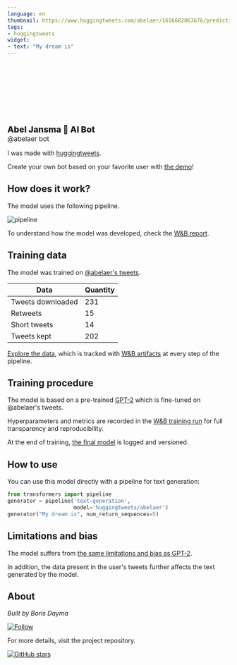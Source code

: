 ```yaml
---
language: en
thumbnail: https://www.huggingtweets.com/abelaer/1616682063676/predictions.png
tags:
- huggingtweets
widget:
- text: "My dream is"
---
```


<div>
<div style="width: 132px; height:132px; border-radius: 50%; background-size: cover; background-image: url('https://pbs.twimg.com/profile_images/1085138421599870976/y1VodNUp_400x400.jpg')">
</div>
<div style="margin-top: 8px; font-size: 19px; font-weight: 800">Abel Jansma 🤖 AI Bot </div>
<div style="font-size: 15px">@abelaer bot</div>
</div>

I was made with [huggingtweets](https://github.com/borisdayma/huggingtweets).

Create your own bot based on your favorite user with [the demo](https://colab.research.google.com/github/borisdayma/huggingtweets/blob/master/huggingtweets-demo.ipynb)!

## How does it work?

The model uses the following pipeline.

![pipeline](https://github.com/borisdayma/huggingtweets/blob/master/img/pipeline.png?raw=true)

To understand how the model was developed, check the [W&B report](https://wandb.ai/wandb/huggingtweets/reports/HuggingTweets-Train-a-Model-to-Generate-Tweets--VmlldzoxMTY5MjI).

## Training data

The model was trained on [@abelaer's tweets](https://twitter.com/abelaer).

| Data | Quantity |
| --- | --- |
| Tweets downloaded | 231 |
| Retweets | 15 |
| Short tweets | 14 |
| Tweets kept | 202 |

[Explore the data](https://wandb.ai/wandb/huggingtweets/runs/2fgjwxfv/artifacts), which is tracked with [W&B artifacts](https://docs.wandb.com/artifacts) at every step of the pipeline.

## Training procedure

The model is based on a pre-trained [GPT-2](https://huggingface.co/gpt2) which is fine-tuned on @abelaer's tweets.

Hyperparameters and metrics are recorded in the [W&B training run](https://wandb.ai/wandb/huggingtweets/runs/39ffistv) for full transparency and reproducibility.

At the end of training, [the final model](https://wandb.ai/wandb/huggingtweets/runs/39ffistv/artifacts) is logged and versioned.

## How to use

You can use this model directly with a pipeline for text generation:

```python
from transformers import pipeline
generator = pipeline('text-generation',
                     model='huggingtweets/abelaer')
generator("My dream is", num_return_sequences=5)
```

## Limitations and bias

The model suffers from [the same limitations and bias as GPT-2](https://huggingface.co/gpt2#limitations-and-bias).

In addition, the data present in the user's tweets further affects the text generated by the model.

## About

*Built by Boris Dayma*

[![Follow](https://img.shields.io/twitter/follow/borisdayma?style=social)](https://twitter.com/intent/follow?screen_name=borisdayma)

For more details, visit the project repository.

[![GitHub stars](https://img.shields.io/github/stars/borisdayma/huggingtweets?style=social)](https://github.com/borisdayma/huggingtweets)
